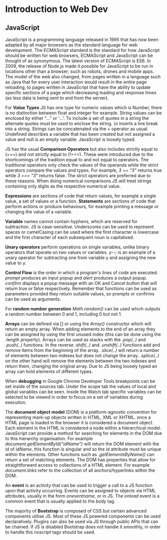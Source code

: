 # Introduction to Web Dev

## JavaScript

JavaScript is a programming language released in 1995 that has now been adapted by all major browsers as the standard language for web development. The ECMAScript standard is the standard for how JavaScript should be written for web browsers, ECMAScript and JavaScript can be thought of as synonymous. The latest version of ECMAScript is ES6. In 2009, the release of Node.js made it possible for JavaScript to be run in locations other than a browser; such as robots, drones and mobile apps. The model of the web also changed, from pages written in a language such as Java that for every user interaction would result in the entire page reloading, to pages written in JavaScript that have the ability to update specific sections of a page which decreasing loading and response times (as less data is being sent to and from the server). 

For **Value Types** JS has one type for numeric values which is Number, there is no distinction between float and integer for example. String values can be enclosed by either "..." or '...'. To include a set of quotes in a string the alternate quotes must be used to enclose the string. *\n* inserts a line break into a string. Strings can be concatenated via the + operator as usual. Undefined describes a variable that has been created but not assigned a value and null is an empty variable. JavaScript is loosely typed.

JS has the usual **Comparison Operators** but also includes strictly equal to (===) and not strictly equal to (!===). These were introduced due to the shortcomings of the tradition equal to and not equal to operators. The traditional operators only check the values of the operands while the strict operators compare the values and types. For example, *3 == "3"* returns true while *3 === "3"* returns false. The strict operators are preferred due to these reasons. When doing numerical comparisons JS will treat strings containing only digits as the respective numerical value. 

**Expressions** are sections of code that return values, for example a single value, a set of values or a function. **Statements** are sections of code that perform actions or produce behaviours, for example printing a message or changing the value of a variable.

**Variable** names cannot contain hyphens, which are reserved for subtraction. JS is case-sensitive. Underscores can be used to represent spaces or camelCasing can be used where the first character is lowercase and the first character of each subsequent noun is capitalised. 

**Unary operators** perform operations on single variables, unlike binary operators that operate on two values or variables. *y--;* is an example of a unary operator for subtracting one from variable y and assigning the new value to y.

**Control Flow** is the order in which a program's lines of code are executed. *prompt* produces an input popup and *alert* produces a output popup. *confirm* displays a popup message with an OK and Cancel button that will return true or false respectively. Remember that functions can be used as parameters provided they return suitable values, so prompts or confirms can be used as arguments. 

For **random number generation** *Math.random()* can be used which outputs a random number between 0 and 1, including 0 but not 1.

**Arrays** can be defined via [] or using the *Array()* constructor which will return an empty array. When adding elements to the end of an array they can be assigned by using the first unused index (this can be done using the .length property). Arrays can be used as stacks with the *.pop(..)* and *.push(..)* functions. In the reverse *.shift(..)* and *.unshift(..)* functions add and remove items from the beginning of the array. *.slice(..)* will return a number of elements between two indexes but does not change the array. *.splice(..)* on the other hand will remove the elements between the two indexes and return them, changing the original array. Due to JS being loosely typed an array can hold elements of different types.

When **debugging** in Google Chrome Developer Tools breakpoints can be set inside of the sources tab. Under the scope tab the values of local and global variables can be seen. Inside the Watch tab specific variables can be selected to be viewed in order to focus on a set of variables during execution.

The **document object model** (DOM) is a platform-agnostic convention for representing mark-up objects written in HTML, XML or XHTML. once a HTML page is loaded in the browser it is considered a document object. Each element in the HTML is considered a node within a hierarchical model. JavaScript can provide a method for searching for elements in the DOM due to this hierarchy organisation. For example *document.getElementById("idName")* will return the DOM element with the id of *idName*, this function is singular and so the id attribute must be unique within the elements. Other functions such as *.getElementsByName()* can return a set of matching elements. The DOM has properties that allow for straightforward access to collections of a HTML element. For example *document.links* refer to the collection of all anchors/hyperlinks within the DOM.

An **event** is an activity that can be used to trigger a call to a JS function upon that activity occurring. Events can be assigned to objects via HTML attributes, usually in the form *oneventname*, or in JS. The *onload* event is a common event that is usually applied to the *body* tag. 

The majority of **Bootstrap** is composed of CSS but certain advanced components utilise JS. Most of these JS powered components can be used declaratively. Plugins can also be used via JS through public APIs that can be chained. If JS is disabled Bootstrap does not handle it smoothly, in order to handle this *noscript* tags should be used. 